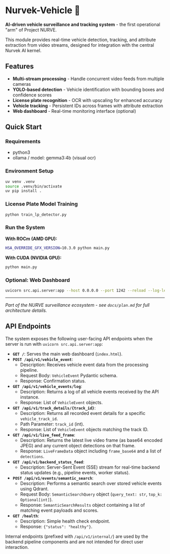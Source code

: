 # Nurvek-Vehicle 🚗

**AI-driven vehicle surveillance and tracking system** - the first operational "arm" of Project NURVE.

This module provides real-time vehicle detection, tracking, and attribute extraction from video streams, designed for integration with the central Nurvek AI kernel.

## Features

- **Multi-stream processing** - Handle concurrent video feeds from multiple cameras
- **YOLO-based detection** - Vehicle identification with bounding boxes and confidence scores
- **License plate recognition** - OCR with upscaling for enhanced accuracy
- **Vehicle tracking** - Persistent IDs across frames with attribute extraction
- **Web dashboard** - Real-time monitoring interface (optional)

## Quick Start

### Requirements
- python3
- ollama / model: gemma3:4b (visual ocr)

### Environment Setup
```bash
uv venv .venv
source .venv/bin/activate
uv pip install .
```

### License Plate Model Training
```bash
python train_lp_detector.py
```

### Run the System

**With ROCm (AMD GPU):**
```bash
HSA_OVERRIDE_GFX_VERSION=10.3.0 python main.py
```

**With CUDA (NVIDIA GPU):**
```bash
python main.py
```

### Optional: Web Dashboard
```bash
uvicorn src.api.server:app --host 0.0.0.0 --port 1242 --reload --log-level warning
```

---

*Part of the NURVE surveillance ecosystem - see `docs/plan.md` for full architecture details.*

## API Endpoints

The system exposes the following user-facing API endpoints when the server is run with `uvicorn src.api.server:app`:

- **`GET /`**: Serves the main web dashboard (`index.html`).
- **`POST /api/v1/vehicle_event`**:
  - Description: Receives vehicle event data from the processing pipeline.
  - Request Body: `VehicleEvent` Pydantic schema.
  - Response: Confirmation status.
- **`GET /api/v1/vehicle_events/log`**:
  - Description: Returns a log of all vehicle events received by the API instance.
  - Response: List of `VehicleEvent` objects.
- **`GET /api/v1/track_details/{track_id}`**:
  - Description: Returns all recorded event details for a specific `vehicle_track_id`.
  - Path Parameter: `track_id` (int).
  - Response: List of `VehicleEvent` objects matching the track ID.
- **`GET /api/v1/live_feed_frame`**:
  - Description: Returns the latest live video frame (as base64 encoded JPEG) and any current object detections on that frame.
  - Response: `LiveFrameData` object including `frame_base64` and a list of `detections`.
- **`GET /api/v1/backend_status_feed`**:
  - Description: Server-Sent Event (SSE) stream for real-time backend status updates (e.g., pipeline events, worker status).
- **`POST /api/v1/events/semantic_search`**:
  - Description: Performs a semantic search over stored vehicle events using Qdrant.
  - Request Body: `SemanticSearchQuery` object (`query_text: str`, `top_k: Optional[int]`).
  - Response: `SemanticSearchResults` object containing a list of matching event payloads and scores.
- **`GET /health`**:
  - Description: Simple health check endpoint.
  - Response: `{"status": "healthy"}`.

Internal endpoints (prefixed with `/api/v1/internal/`) are used by the backend pipeline components and are not intended for direct user interaction.